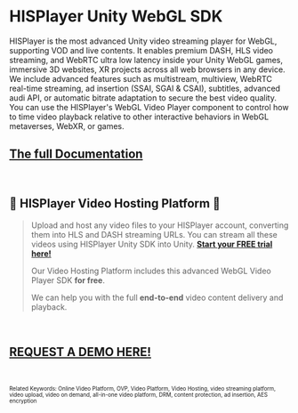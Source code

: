 # HISPlayer Unity WebGL SDK

HISPlayer is the most advanced Unity video streaming player for WebGL, supporting VOD and live contents. It enables premium DASH, HLS video streaming, and WebRTC ultra low latency inside your Unity WebGL games, immersive 3D websites, XR projects across all web browsers in any device. We include advanced features such as multistream, multiview, WebRTC real-time streaming, ad insertion (SSAI, SGAI & CSAI), subtitles, advanced audi API, or automatic bitrate adaptation to secure the best video quality. You can use the HISPlayer's WebGL Video Player component to control how to time video playback relative to other interactive behaviors in WebGL metaverses, WebXR, or games.


## [The full Documentation](https://hisplayer.github.io/UnityWebGL-SDK)

<br>

## 🚀 HISPlayer Video Hosting Platform 🚀

>
> Upload and host any video files to your HISPlayer account, converting them into HLS and DASH streaming URLs. You can stream all these videos using HISPlayer Unity SDK into Unity. **[Start your FREE trial here!](https://hisplayer.com/unity-asset-store-saas-registration/)**
>
> Our Video Hosting Platform includes this advanced WebGL Video Player SDK **for free**.
>
> We can help you with the full **end-to-end** video content delivery and playback.

<br>

## [REQUEST A DEMO HERE!](https://hisplayer.com/demo-unity-player-sdk-github/?utm_source=github&utm_medium=referral&utm_campaign=unitygithub&utm_content=20200211--unitydemocontact)

<br>




<sub><sup>Related Keywords:
Online Video Platform, OVP, Video Platform, Video Hosting, video streaming platform, video upload, video on demand, all-in-one video platform, DRM, content protection, ad insertion, AES encryption</sub><sup> 
